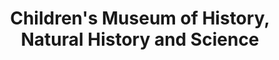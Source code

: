 ---
layout: repo
title: "Children's Museum of History, Natural History and Science"
id: 22848
permalink: repos/22848/
---